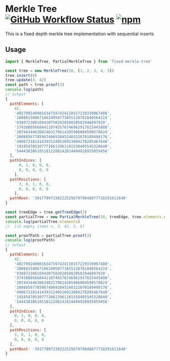 # Merkle Tree [![GitHub Workflow Status](https://img.shields.io/github/workflow/status/tornadocash/fixed-merkle-tree/build)](https://github.com/tornadocash/fixed-merkle-tree/actions) [![npm](https://img.shields.io/npm/v/fixed-merkle-tree)](https://www.npmjs.com/package/fixed-merkle-tree)

This is a fixed depth merkle tree implementation with sequential inserts

## Usage

```javascript
import { MerkleTree, PartialMerkleTree } from 'fixed-merkle-tree'

const tree = new MerkleTree(10, [1, 2, 3, 4, 5])
tree.insert(6)
tree.update(3, 42)
const path = tree.proof(3)
console.log(path)
// output
{
  pathElements: [
    42,
    '4027992409016347597424110157229339967488',
    '2008015086710634950773855228781840564224',
    '938972308169430750202858820582946897920',
    '3743880566844110745576746962917825445888',
    '2074434463882483178614385966084599578624',
    '2808856778596740691845240322870189490176',
    '4986731814143931240516913804278285467648',
    '1918547053077726613961101558405545328640',
    '5444383861051812288142814494928935059456'
  ],
  pathIndices: [
      0, 1, 0, 0, 0,
      0, 0, 0, 0, 0
    ],
  pathPositions: [
      3, 0, 1, 0, 0,
      0, 0, 0, 0, 0
    ],
  pathRoot: '3917789723822252567979048877718291611648'
}

const treeEdge = tree.getTreeEdge(2)
const partialTree = new PartialMerkleTree(10, treeEdge, tree.elements.slice(treeEdge.edgeIndex))
console.log(partialTree.elements)
//  [<2 empty items >, 3, 42, 5, 6]

const proofPath = partialTree.proof(3)
console.log(proofPath)
// output
{
  pathElements: [
    42,
    '4027992409016347597424110157229339967488',
    '2008015086710634950773855228781840564224',
    '938972308169430750202858820582946897920',
    '3743880566844110745576746962917825445888',
    '2074434463882483178614385966084599578624',
    '2808856778596740691845240322870189490176',
    '4986731814143931240516913804278285467648',
    '1918547053077726613961101558405545328640',
    '5444383861051812288142814494928935059456'
  ],
  pathIndices: [
    0, 1, 0, 0, 0,
    0, 0, 0, 0, 0
  ],
  pathPositions: [
    3, 0, 1, 0, 0,
    0, 0, 0, 0, 0
  ],
  pathRoot: '3917789723822252567979048877718291611648'
}

```
